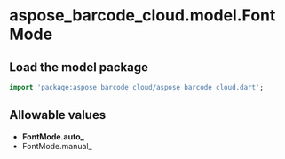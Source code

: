 # aspose_barcode_cloud.model.FontMode

## Load the model package

```dart
import 'package:aspose_barcode_cloud/aspose_barcode_cloud.dart';
```

## Allowable values

* **FontMode.auto_**
* FontMode.manual_

